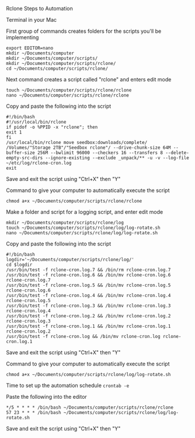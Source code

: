Rclone Steps to Automation

Terminal in your Mac

First group of commands creates folders for the scripts you'll be implementing
```
export EDITOR=nano
mkdir ~/Documents/computer
mkdir ~/Documents/computer/scripts/
mkdir ~/Documents/computer/scripts/rclone/
cd ~/Documents/computer/scripts/rclone/
```

Next command creates a script called "rclone" and enters edit mode
```
touch ~/Documents/computer/scripts/rclone/rclone
nano ~/Documents/computer/scripts/rclone/rclone
```

Copy and paste the following into the script
```
#!/bin/bash
#!/usr/local/bin/rclone
if pidof -o %PPID -x "rclone"; then
exit 1
fi
/usr/local/bin/rclone move seedbox:downloads/complete/ /Volumes/"Storage 2TB"/"Seedbox rclone"/ --drive-chunk-size 64M --buffer-size 256M --bwlimit 96000 --checkers 16 --transfers 8 --delete-empty-src-dirs --ignore-existing --exclude _unpack/** -u -v --log-file ~/etc/log/rclone-cron.log
exit
```
Save and exit the script using "Ctrl+X" then "Y"

Command to give your computer to automatically execute the script

`chmod a+x ~/Documents/computer/scripts/rclone/rclone`

Make a folder and script for a logging script, and enter edit mode
```
mkdir ~/Documents/computer/scripts/rclone/log
touch ~/Documents/computer/scripts/rclone/log/log-rotate.sh
nano ~/Documents/computer/scripts/rclone/log/log-rotate.sh
```

Copy and paste the following into the script
```
#!/bin/bash
logdir='~/Documents/computer/scripts/rclone/log/'
cd $logdir
/usr/bin/test -f rclone-cron.log.7 && /bin/rm rclone-cron.log.7
/usr/bin/test -f rclone-cron.log.6 && /bin/mv rclone-cron.log.6 rclone-cron.log.7
/usr/bin/test -f rclone-cron.log.5 && /bin/mv rclone-cron.log.5 rclone-cron.log.6
/usr/bin/test -f rclone-cron.log.4 && /bin/mv rclone-cron.log.4 rclone-cron.log.5
/usr/bin/test -f rclone-cron.log.3 && /bin/mv rclone-cron.log.3 rclone-cron.log.4
/usr/bin/test -f rclone-cron.log.2 && /bin/mv rclone-cron.log.2 rclone-cron.log.3
/usr/bin/test -f rclone-cron.log.1 && /bin/mv rclone-cron.log.1 rclone-cron.log.2
/usr/bin/test -f rclone-cron.log && /bin/mv rclone-cron.log rclone-cron.log.1
```

Save and exit the script using "Ctrl+X" then "Y"

Command to give your computer to automatically execute the script

`chmod a+x ~/Documents/computer/scripts/rclone/log/log-rotate.sh`

Time to set up the automation schedule
`crontab -e`

Paste the following into the editor
```
*/5 * * * * /bin/bash ~/Documents/computer/scripts/rclone/rclone
57 23 * * * /bin/bash ~/Documents/computer/scripts/rclone/log/log-rotate.sh
```

Save and exit the script using "Ctrl+X" then "Y"
